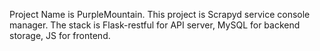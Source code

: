 Project Name is PurpleMountain. This project is Scrapyd service console manager. The stack is Flask-restful for API server, MySQL for backend storage, JS for frontend.
